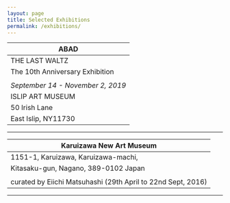 ```yaml
---
layout: page
title: Selected Exhibitions
permalink: /exhibitions/
---
```


|**ABAD**|
|----|
|THE LAST WALTZ|
|The 10th Anniversary Exhibition|
||
|*September 14 - November 2, 2019*|
|ISLIP ART MUSEUM|
|50 Irish Lane|
|East Islip, NY11730|

---

|**Karuizawa New Art Museum**|
|----|
|1151-1, Karuizawa, Karuizawa-machi,| 
|Kitasaku-gun, Nagano, 389-0102 Japan|
||
|curated by Eiichi Matsuhashi (29th April to 22nd Sept, 2016)|

---


